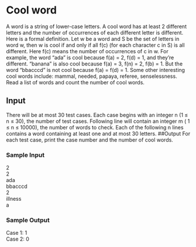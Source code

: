 # Cool word
A word is a string of lower-case letters. A cool word has at least 2 different letters and the number of occurrences of each different letter is different.
Here is a formal definition. Let w be a word and S be the set of letters in word w, then w is cool if and only if all f(c) (for each character c in S) is all different. Here f(c) means the number of occurrences of c in w.
For example, the word “ada” is cool because f(a) = 2, f(d) = 1, and they’re different. “banana” is also cool because f(a) = 3, f(n) = 2, f(b) = 1. But the word “bbacccd” is not cool because f(a) = f(d) = 1. Some other interesting cool words include: mammal, needed, papaya, referee, senselessness.
Read a list of words and count the number of cool words.
## Input
There will be at most 30 test cases. Each case begins with an integer n (1 ≤ n ≤ 30), the number of test cases. Following line will contain an integer m ( 1 ≤ n ≤ 10000), the number of words to check. Each of the following n lines contains a word containing at least one and at most 30 letters.
##Output
For each test case, print the case number and the number of cool words.
### Sample Input
2  
2  
ada  
bbacccd  
2  
illness  
a
### Sample Output
Case 1: 1  
Case 2: 0
